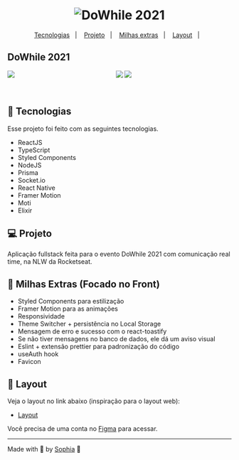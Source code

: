 <h1 align="center">
    <img alt="DoWhile 2021" title="DoWhile 2021" src="https://user-images.githubusercontent.com/67246528/138088560-ad0dfd1c-1dbb-447f-9642-a8f3008695a8.png" />
</h1>

<p align="center">
  <a href="#-tecnologias">Tecnologias</a>&nbsp;&nbsp;&nbsp;|&nbsp;&nbsp;&nbsp;
  <a href="#-projeto">Projeto</a>&nbsp;&nbsp;&nbsp;|&nbsp;&nbsp;&nbsp;
   <a href="#-milhas-extras-(focado-no-front)">Milhas extras</a>&nbsp;&nbsp;&nbsp;|&nbsp;&nbsp;&nbsp;
  <a href="#-layout">Layout</a>&nbsp;&nbsp;&nbsp;|&nbsp;&nbsp;&nbsp;
</p>


## DoWhile 2021

<p  align="center">
  <img src="https://user-images.githubusercontent.com/67246528/138088767-84309a13-0ca9-44d6-8df3-9bfb25731cb5.png"/>
  <img src="https://user-images.githubusercontent.com/67246528/138581308-5cde3aa4-9808-43fa-9e8f-53e4d7a8520e.png" align="left"/>
  <img src="https://user-images.githubusercontent.com/67246528/138548036-386cbf11-b0e0-4e07-833e-9cd05fa70560.gif"/>
</p>


<br>


## 🧪 Tecnologias

Esse projeto foi feito com as seguintes tecnologias.

- ReactJS
- TypeScript
- Styled Components
- NodeJS
- Prisma
- Socket.io
- React Native
- Framer Motion
- Moti
- Elixir



## 💻 Projeto

Aplicação fullstack feita para o evento DoWhile 2021 com comunicação real time, na NLW da Rocketseat.


## 🚀 Milhas Extras (Focado no Front)

- Styled Components para estilização
- Framer Motion para as animações
- Responsividade
- Theme Switcher + persistência no Local Storage
- Mensagem de erro e sucesso com o react-toastify
- Se não tiver mensagens no banco de dados, ele dá um aviso visual 
- Eslint + extensão prettier para padronização do código
- useAuth hook
- Favicon


## 🔖 Layout

Veja o layout no link abaixo (inspiração para o layout web):

- [Layout](https://www.figma.com/community/file/1031699316177416916) 

Você precisa de uma conta no [Figma](http://figma.com/) para acessar.

---

Made with 💜 by [Sophia](https://www.github.com/sophia-15) 👋
